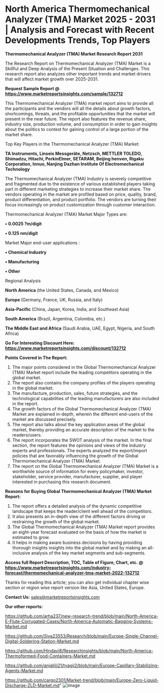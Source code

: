 # North America Thermomechanical Analyzer (TMA) Market 2025 - 2031 | Analysis and Forecast with Recent Developments Trends, Top Players

<strong>Thermomechanical Analyzer (TMA) Market Research Report 2031</strong>

The Research Report on Thermomechanical Analyzer (TMA) Market is a Skillful and Deep Analysis of the Present Situation and Challenges. This research report also analyzes other important trends and market drivers that will affect market growth over 2025-2031.

<strong>Request Sample Report @ <a href=https://www.marketreportsinsights.com/sample/132712>https://www.marketreportsinsights.com/sample/132712</a></strong>

This Thermomechanical Analyzer (TMA) market report aims to provide all the participants and the vendors will all the details about growth factors, shortcomings, threats, and the profitable opportunities that the market will present in the near future. The report also features the revenue share, industry size, production volume, and consumption in order to gain insights about the politics to contest for gaining control of a large portion of the market share.

Top Key Players in the Thermomechanical Analyzer (TMA) Market:

<strong>TA Instruments, Linseis Messgeräte, Netzsch, METTLER TOLEDO, Shimadzu, Hitachi, PerkinElmer, SETARAM, Beijing henven, Rigaku Corporation, Innuo, Nanjing Dazhan Institute Of Electromechanical Technology</strong>

The Thermomechanical Analyzer (TMA) Industry is severely competitive and fragmented due to the existence of various established players taking part in different marketing strategies to increase their market share. The vendors operating in the market are profiled based on price, quality, brand, product differentiation, and product portfolio. The vendors are turning their focus increasingly on product customization through customer interaction.

Thermomechanical Analyzer (TMA) Market Major Types are:

<strong>• 0.0025 ?m/digit

• 0.125 nm/digit</strong>

Market Major end-user applications :

<strong>• Chemical Industry

• Manufacturing

• Other</strong>

Regional Analysis

</u><strong><b>North America</b></strong> (the United States, Canada, and Mexico)

<strong><b>Europe </b></strong>(Germany, France, UK, Russia, and Italy)

<strong><b>Asia-Pacific</b></strong> (China, Japan, Korea, India, and Southeast Asia)

<strong><b>South America</b></strong> (Brazil, Argentina, Colombia, etc.)

<strong><b>The Middle East and Africa</b></strong> (Saudi Arabia, UAE, Egypt, Nigeria, and South Africa)

<strong>Go For Interesting Discount Here: <a href=https://www.marketreportsinsights.com/discount/132712>https://www.marketreportsinsights.com/discount/132712</a></strong>

<strong>Points Covered in The Report:</strong>
<ol>
  <li>The major points considered in the Global Thermomechanical Analyzer (TMA) Market report include the leading competitors operating in the global market.</li>
  <li>The report also contains the company profiles of the players operating in the global market.</li>
  <li>The manufacture, production, sales, future strategies, and the technological capabilities of the leading manufacturers are also included in the report.</li>
  <li>The growth factors of the Global Thermomechanical Analyzer (TMA) Market are explained in-depth, wherein the different end-users of the market are discussed precisely.</li>
  <li>The report also talks about the key application areas of the global market, thereby providing an accurate description of the market to the readers/users.</li>
  <li>The report incorporates the SWOT analysis of the market. In the final section, the report features the opinions and views of the industry experts and professionals. The experts analyzed the export/import policies that are favorably influencing the growth of the Global Thermomechanical Analyzer (TMA) Market.</li>
  <li>The report on the Global Thermomechanical Analyzer (TMA) Market is a worthwhile source of information for every policymaker, investor, stakeholder, service provider, manufacturer, supplier, and player interested in purchasing this research document.</li>
</ol>
<strong>Reasons for Buying Global Thermomechanical Analyzer (TMA) Market Report:</strong>

<ol>
  <li>The report offers a detailed analysis of the dynamic competitive landscape that keeps the reader/client well ahead of the competitors.</li>
  <li>It also presents an in-depth view of the different factors driving or restraining the growth of the global market.</li>
  <li>The Global Thermomechanical Analyzer (TMA) Market report provides an eight-year forecast evaluated on the basis of how the market is estimated to grow.</li>
  <li>It helps in making aware business decisions by having providing thorough insights insights into the global market and by making an all-inclusive analysis of the key market segments and sub-segments.</li>
</ol>
<strong>Access full Report Description, TOC, Table of Figure, Chart, etc. @ <a href=https://www.marketreportsinsights.com/industry-forecast/thermomechanical-analyzer-tma-market-2022-132712>https://www.marketreportsinsights.com/industry-forecast/thermomechanical-analyzer-tma-market-2022-132712</a></strong>


Thanks for reading this article; you can also get individual chapter wise section or region wise report version like Asia, United States, Europe.

<strong>Contact Us:</strong>
sales@marketreportsinsights.com

<strong>Our other reports:</strong>

<a href=https://github.com/arha237/new-research-trend/blob/main/North-America-E-Flute-Corrugated-Cases/North-America-Automatic-Bagging-Systems-Market.md>https://github.com/arha237/new-research-trend/blob/main/North-America-E-Flute-Corrugated-Cases/North-America-Automatic-Bagging-Systems-Market.md</a>

<a href=https://github.com/Siya23553/Research/blob/main/Europe-Single-Channel-Digital-Soldering-Station-Market.md>https://github.com/Siya23553/Research/blob/main/Europe-Single-Channel-Digital-Soldering-Station-Market.md</a>

<a href=https://github.com/Hindavi8/Researchinsights/blob/main/North-America-Thermoformed-Food-Containers-Market.md>https://github.com/Hindavi8/Researchinsights/blob/main/North-America-Thermoformed-Food-Containers-Market.md</a>

<a href=https://github.com/anjaliiii21/tyagii2/blob/main/Europe-Capillary-Stabilizing-Agents-Market.md>https://github.com/anjaliiii21/tyagii2/blob/main/Europe-Capillary-Stabilizing-Agents-Market.md</a>

<a href=https://github.com/cargo2301/Market-trend/blob/main/Europe-Zero-Liquid-Discharge-ZLD-Market.md>https://github.com/cargo2301/Market-trend/blob/main/Europe-Zero-Liquid-Discharge-ZLD-Market.md</a>"
![image](https://github.com/user-attachments/assets/9f70f852-de22-44aa-8cd0-f6f64b5189bd)
